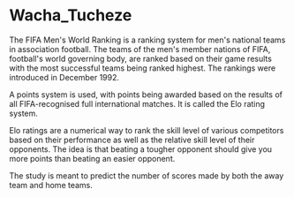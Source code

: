 # Wacha_Tucheze

The FIFA Men's World Ranking is a ranking system for men's national teams in association football. The teams of the men's member nations of FIFA, football's world governing body, are ranked based on their game results with the most successful teams being ranked highest. The rankings were introduced in December 1992.

A points system is used, with points being awarded based on the results of all FIFA-recognised full international matches. It is called the Elo rating system.

Elo ratings are a numerical way to rank the skill level of various competitors based on their performance as well as the relative skill level of their opponents. The idea is that beating a tougher opponent should give you more points than beating an easier opponent.

The study is meant to predict the number of scores made by both the away team and home teams.
